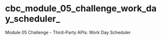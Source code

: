 # cbc_module_05_challenge_work_day_scheduler_
Module 05 Challenge - Third-Party APIs: Work Day Scheduler

